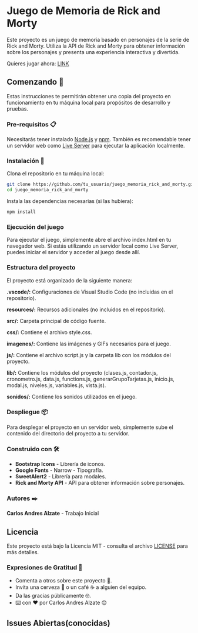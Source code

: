 # Juego de Memoria de Rick and Morty

Este proyecto es un juego de memoria basado en personajes de la serie de Rick
and Morty. Utiliza la API de Rick and Morty para obtener información sobre los
personajes y presenta una experiencia interactiva y divertida.

Quieres jugar ahora:
[LINK](https://carlosandresalzate.github.io/JuegoDeMemoria/)

## Comenzando 🚀

Estas instrucciones te permitirán obtener una copia del proyecto en
funcionamiento en tu máquina local para propósitos de desarrollo y pruebas.

### Pre-requisitos 📋

Necesitarás tener instalado [Node.js](https://nodejs.org/) y
[npm](https://www.npmjs.com/). También es recomendable tener un servidor web
como
[Live Server](https://marketplace.visualstudio.com/items?itemName=ritwickdey.LiveServer)
para ejecutar la aplicación localmente.

### Instalación 🔧

Clona el repositorio en tu máquina local:

```bash
git clone https://github.com/tu_usuario/juego_memoria_rick_and_morty.git
cd juego_memoria_rick_and_morty
```

Instala las dependencias necesarias (si las hubiera):

```bash
npm install
```

### Ejecución del juego

Para ejecutar el juego, simplemente abre el archivo index.html en tu navegador
web. Si estás utilizando un servidor local como Live Server, puedes iniciar el
servidor y acceder al juego desde allí.

### Estructura del proyecto

El proyecto está organizado de la siguiente manera:

**.vscode/:** Configuraciones de Visual Studio Code (no incluidas en el
repositorio).

**resources/:** Recursos adicionales (no incluidos en el repositorio).

**src/:** Carpeta principal de código fuente.

**css/:** Contiene el archivo style.css.

**imagenes/:** Contiene las imágenes y GIFs necesarios para el juego.

**js/:** Contiene el archivo script.js y la carpeta lib con los módulos del
proyecto.

**lib/:** Contiene los módulos del proyecto (clases.js, contador.js,
cronometro.js, data.js, functions.js, generarGrupoTarjetas.js, inicio.js,
modal.js, niveles.js, variables.js, vista.js).

**sonidos/:** Contiene los sonidos utilizados en el juego.

### Despliegue 📦

Para desplegar el proyecto en un servidor web, simplemente sube el contenido del
directorio del proyecto a tu servidor.

### Construido con 🛠️

- **Bootstrap Icons** - Librería de iconos.
- **Google Fonts** - Narrow - Tipografía.
- **SweetAlert2** - Librería para modales.
- **Rick and Morty API** - API para obtener información sobre personajes.

### Autores ✒️

**Carlos Andres Alzate** - Trabajo Inicial

## Licencia

Este proyecto está bajo la Licencia MIT - consulta el archivo [LICENSE](LICENSE)
para más detalles.

### Expresiones de Gratitud 🎁

- Comenta a otros sobre este proyecto 📢.
- Invita una cerveza 🍺 o un café ☕ a alguien del equipo.
- Da las gracias públicamente 🤓.
- ⌨️ con ❤️ por Carlos Andres Alzate 😊

## Issues Abiertas(conocidas)

